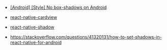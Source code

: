 - [[Android] [Style] No box-shadows on Android](https://github.com/facebook/react-native/issues/2768)
- [react-native-cardview](https://github.com/Kishanjvaghela/react-native-cardview)
- [react-native-shadow](https://github.com/879479119/react-native-shadow)

- https://stackoverflow.com/questions/41320131/how-to-set-shadows-in-react-native-for-android
